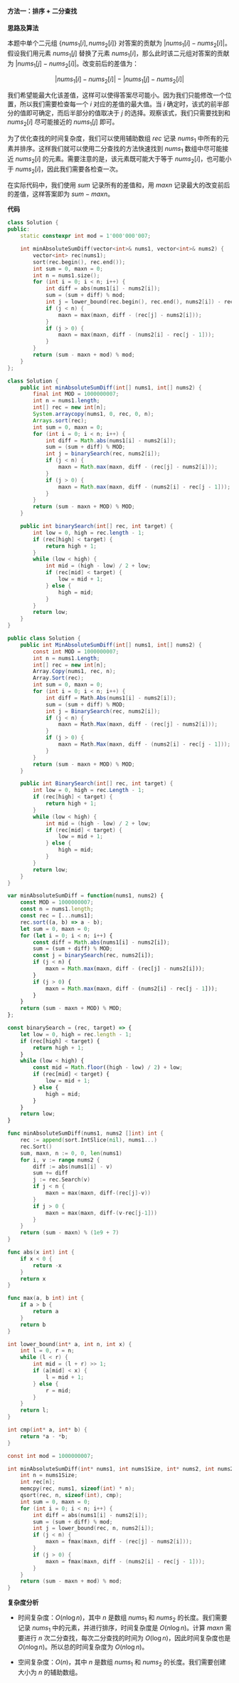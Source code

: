 #### 方法一：排序 + 二分查找

**思路及算法**

本题中单个二元组 $\{\textit{nums}_1[i],\textit{nums}_2[i]\}$ 对答案的贡献为 $\Big |\textit{nums}_1[i]-\textit{nums}_2[i]\Big |$。假设我们用元素 $\textit{nums}_1[j]$ 替换了元素 $\textit{nums}_1[i]$，那么此时该二元组对答案的贡献为 $\Big |\textit{nums}_1[j]-\textit{nums}_2[i]\Big |$。改变前后的差值为：

$$
\Big |\textit{nums}_1[i]-\textit{nums}_2[i]\Big | - \Big |\textit{nums}_1[j]-\textit{nums}_2[i]\Big |
$$

我们希望能最大化该差值，这样可以使得答案尽可能小。因为我们只能修改一个位置，所以我们需要检查每一个 $i$ 对应的差值的最大值。当 $i$ 确定时，该式的前半部分的值即可确定，而后半部分的值取决于 $j$ 的选择。观察该式，我们只需要找到和 $\textit{nums}_2[i]$ 尽可能接近的 $\textit{nums}_1[j]$ 即可。

为了优化查找的时间复杂度，我们可以使用辅助数组 $\textit{rec}$ 记录 $\textit{nums}_1$ 中所有的元素并排序。这样我们就可以使用二分查找的方法快速找到 $\textit{nums}_1$ 数组中尽可能接近 $\textit{nums}_2[i]$ 的元素。需要注意的是，该元素既可能大于等于 $\textit{nums}_2[i]$，也可能小于 $\textit{nums}_2[i]$，因此我们需要各检查一次。

在实际代码中，我们使用 $\textit{sum}$ 记录所有的差值和，用 $\textit{maxn}$ 记录最大的改变前后的差值，这样答案即为 $\textit{sum}-\textit{maxn}$。

**代码**

```C++ [sol1-C++]
class Solution {
public:
    static constexpr int mod = 1'000'000'007;

    int minAbsoluteSumDiff(vector<int>& nums1, vector<int>& nums2) {
        vector<int> rec(nums1);
        sort(rec.begin(), rec.end());
        int sum = 0, maxn = 0;
        int n = nums1.size();
        for (int i = 0; i < n; i++) {
            int diff = abs(nums1[i] - nums2[i]);
            sum = (sum + diff) % mod;
            int j = lower_bound(rec.begin(), rec.end(), nums2[i]) - rec.begin();
            if (j < n) {
                maxn = max(maxn, diff - (rec[j] - nums2[i]));
            }
            if (j > 0) {
                maxn = max(maxn, diff - (nums2[i] - rec[j - 1]));
            }
        }
        return (sum - maxn + mod) % mod;
    }
};
```

```Java [sol1-Java]
class Solution {
    public int minAbsoluteSumDiff(int[] nums1, int[] nums2) {
        final int MOD = 1000000007;
        int n = nums1.length;
        int[] rec = new int[n];
        System.arraycopy(nums1, 0, rec, 0, n);
        Arrays.sort(rec);
        int sum = 0, maxn = 0;
        for (int i = 0; i < n; i++) {
            int diff = Math.abs(nums1[i] - nums2[i]);
            sum = (sum + diff) % MOD;
            int j = binarySearch(rec, nums2[i]);
            if (j < n) {
                maxn = Math.max(maxn, diff - (rec[j] - nums2[i]));
            }
            if (j > 0) {
                maxn = Math.max(maxn, diff - (nums2[i] - rec[j - 1]));
            }
        }
        return (sum - maxn + MOD) % MOD;
    }

    public int binarySearch(int[] rec, int target) {
        int low = 0, high = rec.length - 1;
        if (rec[high] < target) {
            return high + 1;
        }
        while (low < high) {
            int mid = (high - low) / 2 + low;
            if (rec[mid] < target) {
                low = mid + 1;
            } else {
                high = mid;
            }
        }
        return low;
    }
}
```

```C# [sol1-C#]
public class Solution {
    public int MinAbsoluteSumDiff(int[] nums1, int[] nums2) {
        const int MOD = 1000000007;
        int n = nums1.Length;
        int[] rec = new int[n];
        Array.Copy(nums1, rec, n);
        Array.Sort(rec);
        int sum = 0, maxn = 0;
        for (int i = 0; i < n; i++) {
            int diff = Math.Abs(nums1[i] - nums2[i]);
            sum = (sum + diff) % MOD;
            int j = BinarySearch(rec, nums2[i]);
            if (j < n) {
                maxn = Math.Max(maxn, diff - (rec[j] - nums2[i]));
            }
            if (j > 0) {
                maxn = Math.Max(maxn, diff - (nums2[i] - rec[j - 1]));
            }
        }
        return (sum - maxn + MOD) % MOD;
    }

    public int BinarySearch(int[] rec, int target) {
        int low = 0, high = rec.Length - 1;
        if (rec[high] < target) {
            return high + 1;
        }
        while (low < high) {
            int mid = (high - low) / 2 + low;
            if (rec[mid] < target) {
                low = mid + 1;
            } else {
                high = mid;
            }
        }
        return low;
    }
}
```

```JavaScript [sol1-JavaScript]
var minAbsoluteSumDiff = function(nums1, nums2) {
    const MOD = 1000000007;
    const n = nums1.length;
    const rec = [...nums1];
    rec.sort((a, b) => a - b);
    let sum = 0, maxn = 0;
    for (let i = 0; i < n; i++) {
        const diff = Math.abs(nums1[i] - nums2[i]);
        sum = (sum + diff) % MOD;
        const j = binarySearch(rec, nums2[i]);
        if (j < n) {
            maxn = Math.max(maxn, diff - (rec[j] - nums2[i]));
        }
        if (j > 0) {
            maxn = Math.max(maxn, diff - (nums2[i] - rec[j - 1]));
        }
    }
    return (sum - maxn + MOD) % MOD;
};

const binarySearch = (rec, target) => {
    let low = 0, high = rec.length - 1;
    if (rec[high] < target) {
        return high + 1;
    }
    while (low < high) {
        const mid = Math.floor((high - low) / 2) + low;
        if (rec[mid] < target) {
            low = mid + 1;
        } else {
            high = mid;
        }
    }
    return low;
}
```

```go [sol1-Golang]
func minAbsoluteSumDiff(nums1, nums2 []int) int {
    rec := append(sort.IntSlice(nil), nums1...)
    rec.Sort()
    sum, maxn, n := 0, 0, len(nums1)
    for i, v := range nums2 {
        diff := abs(nums1[i] - v)
        sum += diff
        j := rec.Search(v)
        if j < n {
            maxn = max(maxn, diff-(rec[j]-v))
        }
        if j > 0 {
            maxn = max(maxn, diff-(v-rec[j-1]))
        }
    }
    return (sum - maxn) % (1e9 + 7)
}

func abs(x int) int {
    if x < 0 {
        return -x
    }
    return x
}

func max(a, b int) int {
    if a > b {
        return a
    }
    return b
}
```

```C [sol1-C]
int lower_bound(int* a, int n, int x) {
    int l = 0, r = n;
    while (l < r) {
        int mid = (l + r) >> 1;
        if (a[mid] < x) {
            l = mid + 1;
        } else {
            r = mid;
        }
    }
    return l;
}

int cmp(int* a, int* b) {
    return *a - *b;
}

const int mod = 1000000007;

int minAbsoluteSumDiff(int* nums1, int nums1Size, int* nums2, int nums2Size) {
    int n = nums1Size;
    int rec[n];
    memcpy(rec, nums1, sizeof(int) * n);
    qsort(rec, n, sizeof(int), cmp);
    int sum = 0, maxn = 0;
    for (int i = 0; i < n; i++) {
        int diff = abs(nums1[i] - nums2[i]);
        sum = (sum + diff) % mod;
        int j = lower_bound(rec, n, nums2[i]);
        if (j < n) {
            maxn = fmax(maxn, diff - (rec[j] - nums2[i]));
        }
        if (j > 0) {
            maxn = fmax(maxn, diff - (nums2[i] - rec[j - 1]));
        }
    }
    return (sum - maxn + mod) % mod;
}
```

**复杂度分析**

- 时间复杂度：$O(n \log n)$，其中 $n$ 是数组 $\textit{nums}_1$ 和 $\textit{nums}_2$ 的长度。我们需要记录 $\textit{nums}_1$ 中的元素，并进行排序，时间复杂度是 $O(n \log n)$。计算 $\textit{maxn}$ 需要进行 $n$ 次二分查找，每次二分查找的时间为 $O(\log n)$，因此时间复杂度也是 $O(n \log n)$。所以总的时间复杂度为 $O(n \log n)$。

- 空间复杂度：$O(n)$，其中 $n$ 是数组 $\textit{nums}_1$ 和 $\textit{nums}_2$ 的长度。我们需要创建大小为 $n$ 的辅助数组。